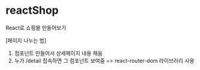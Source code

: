 # reactShop

React로 쇼핑몰 만들어보기

[페이지 나누는 법]

1. 컴포넌트 만들어서 상세페이지 내용 채움
2. 누가 /detail 접속하면 그 컴포넌트 보여줌
   => react-router-dom 라이브러리 사용

